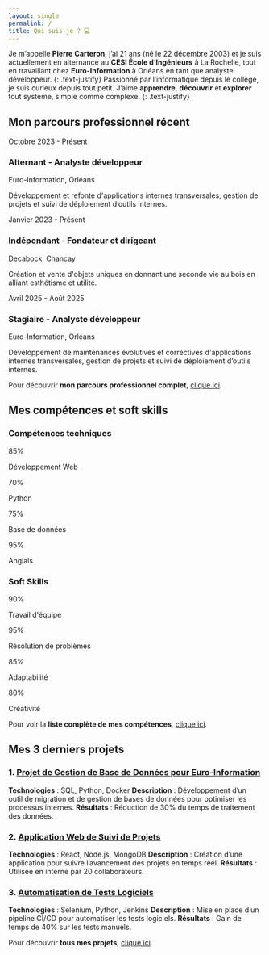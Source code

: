 ```yaml
---
layout: single
permalink: /
title: Qui suis-je ? 💻​
---
```


Je m’appelle **Pierre Carteron**, j’ai 21 ans (né le 22 décembre 2003) et je suis actuellement en alternance au **CESI École d’Ingénieurs** à La Rochelle, tout en travaillant chez **Euro-Information** à Orléans en tant que analyste développeur.
{: .text-justify}
Passionné par l’informatique depuis le collège, je suis curieux depuis tout petit. J’aime **apprendre**, **découvrir** et **explorer** tout système, simple comme complexe.
{: .text-justify}

## Mon parcours professionnel récent

<div class="timeline">
  <div class="timeline-item">
    <div class="timeline-date">Octobre 2023 - Présent</div>
    <div class="timeline-content">
      <h3>Alternant - Analyste développeur</h3>
      <p class="timeline-subtitle">Euro-Information, Orléans</p>
      <p class="timeline-description">Développement et refonte d'applications internes transversales, gestion de projets et suivi de déploiement d’outils internes.</p>
    </div>
  </div>
  <div class="timeline-item">
    <div class="timeline-date">Janvier 2023 - Présent</div>
    <div class="timeline-content">
      <h3>Indépendant - Fondateur et dirigeant</h3>
      <p class="timeline-subtitle">Decabock, Chancay</p>
      <p class="timeline-description">Création et vente d'objets uniques en donnant une seconde vie au bois en alliant esthétisme et utilité.</p>
    </div>
  </div>
  <div class="timeline-item">
    <div class="timeline-date">Avril 2025 - Août 2025</div>
    <div class="timeline-content">
      <h3>Stagiaire - Analyste développeur</h3>      
      <p class="timeline-subtitle">Euro-Information, Orléans</p>
      <p class="timeline-description">Développement de maintenances évolutives et correctives d'applications internes transversales, gestion de projets et suivi de déploiement d’outils internes.</p>
    </div>
  </div>
</div>

Pour découvrir **mon parcours professionnel complet**, [clique ici](parcours-professionnel).

## Mes compétences et soft skills

### Compétences techniques

<div class="skills-container">
  <div class="progress">
    <div class="barOverflow">
      <div class="bar" style="--r : 85"></div>
    </div>
    <span>85</span>%
    <p>Développement Web</p>
  </div>
  <div class="progress">
    <div class="barOverflow">
      <div class="bar" style="--r : 70"></div>
    </div>
    <span>70</span>%
    <p>Python</p>
  </div>
  <div class="progress">
    <div class="barOverflow">
      <div class="bar" style="--r : 75"></div>
    </div>
    <span>75</span>%
    <p>Base de données</p>
  </div>
  <div class="progress">
    <div class="barOverflow">
      <div class="bar" style="--r : 95"></div>
    </div>
    <span>95</span>%
    <p>Anglais</p>
  </div>
</div>

### Soft Skills
<div class="skills-container">
  <div class="progress">
    <div class="barOverflow">
      <div class="bar" style="--r : 90"></div>
    </div>
    <span>90</span>%
    <p>Travail d'équipe</p>
  </div>
  <div class="progress">
    <div class="barOverflow">
      <div class="bar" style="--r : 95"></div>
    </div>
    <span>95</span>%
    <p>Résolution de problèmes</p>
  </div>
  <div class="progress">
    <div class="barOverflow">
      <div class="bar" style="--r : 85"></div>
    </div>
    <span>85</span>%
    <p>Adaptabilité</p>
  </div>
  <div class="progress">
    <div class="barOverflow">
      <div class="bar" style="--r : 80"></div>
    </div>
    <span>80</span>%
    <p>Créativité</p>
  </div>
</div>

Pour voir la **liste complète de mes compétences**, [clique ici](competences).

## Mes 3 derniers projets

### 1. [Projet de Gestion de Base de Données pour Euro-Information](projets/gestion-bdd)
**Technologies** : SQL, Python, Docker
**Description** : Développement d’un outil de migration et de gestion de bases de données pour optimiser les processus internes.
**Résultats** : Réduction de 30% du temps de traitement des données.

### 2. [Application Web de Suivi de Projets](projets/suivi-projets)
**Technologies** : React, Node.js, MongoDB
**Description** : Création d’une application pour suivre l’avancement des projets en temps réel.
**Résultats** : Utilisée en interne par 20 collaborateurs.

### 3. [Automatisation de Tests Logiciels](projets/automatisation-tests)
**Technologies** : Selenium, Python, Jenkins
**Description** : Mise en place d’un pipeline CI/CD pour automatiser les tests logiciels.
**Résultats** : Gain de temps de 40% sur les tests manuels.

Pour découvrir **tous mes projets**, [clique ici](projets).